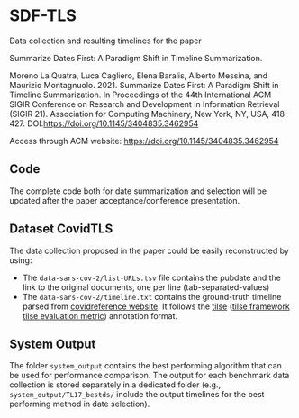 # SDF-TLS
Data collection and resulting timelines for the paper 

Summarize Dates First: A Paradigm Shift in Timeline Summarization.

Moreno La Quatra, Luca Cagliero, Elena Baralis, Alberto Messina, and Maurizio Montagnuolo. 2021. Summarize Dates First: A Paradigm Shift in Timeline Summarization. In Proceedings of the 44th International ACM SIGIR Conference on Research and Development in Information Retrieval (SIGIR 21). Association for Computing Machinery, New York, NY, USA, 418–427. DOI:https://doi.org/10.1145/3404835.3462954 

Access through ACM website: https://doi.org/10.1145/3404835.3462954

## Code
The complete code both for date summarization and selection will be updated after the paper acceptance/conference presentation.

## Dataset CovidTLS
The data collection proposed in the paper could be easily reconstructed by using:
- The `data-sars-cov-2/list-URLs.tsv` file contains the pubdate and the link to the original documents, one per line (tab-separated-values)
- The `data-sars-cov-2/timeline.txt` contains the ground-truth timeline parsed from [covidreference website](https://covidreference.com/). It follows the [tilse](https://github.com/smartschat/tilse) ([tilse framework](https://arxiv.org/pdf/1810.07949.pdf) [tilse evaluation metric](https://www.aclweb.org/anthology/E17-2046.pdf)) annotation format.

## System Output
The folder `system_output` contains the best performing algorithm that can be used for performance comparison. The output for each benchmark data collection is stored separately in a dedicated folder (e.g., `system_output/TL17_bestds/` include the output timelines for the best performing method in date selection). 
